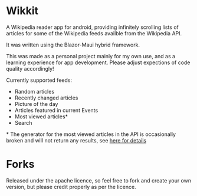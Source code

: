 # Wikkit
 
A Wikipedia reader app for android, providing infinitely scrolling lists of articles for some of the Wikipedia feeds availble from the Wikipedia API.

It was written using the Blazor-Maui hybrid framework.

This was made as a personal project mainly for my own use, and as a learning experience for app development. Please adjust expections of code quality accordingly!

Currently supported feeds:
- Random articles
- Recently changed articles
- Picture of the day
- Articles featured in current Events
- Most viewed articles*
- Search

\* The generator for the most viewed articles in the API is occasionally broken and will not return any results, see [here for details](https://phabricator.wikimedia.org/T254211)

# Forks
Released under the apache licence, so feel free to fork and create your own version, but please credit properly as per the licence.
